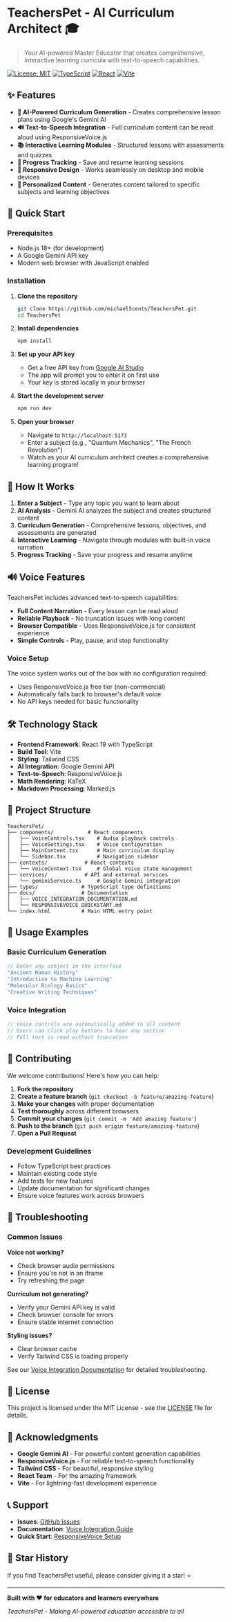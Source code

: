 # TeachersPet - AI Curriculum Architect 🎓

> Your AI-powered Master Educator that creates comprehensive, interactive learning curricula with text-to-speech capabilities.

[![License: MIT](https://img.shields.io/badge/License-MIT-yellow.svg)](https://opensource.org/licenses/MIT)
[![TypeScript](https://img.shields.io/badge/%3C%2F%3E-TypeScript-%230074c1.svg)](https://www.typescriptlang.org/)
[![React](https://img.shields.io/badge/React-20232A?logo=react&logoColor=61DAFB)](https://reactjs.org/)
[![Vite](https://img.shields.io/badge/Vite-B73BFE?logo=vite&logoColor=FFD62E)](https://vitejs.dev/)

## ✨ Features

- **🤖 AI-Powered Curriculum Generation** - Creates comprehensive lesson plans using Google's Gemini AI
- **🔊 Text-to-Speech Integration** - Full curriculum content can be read aloud using ResponsiveVoice.js
- **📚 Interactive Learning Modules** - Structured lessons with assessments and quizzes
- **💾 Progress Tracking** - Save and resume learning sessions
- **📱 Responsive Design** - Works seamlessly on desktop and mobile devices
- **🎯 Personalized Content** - Generates content tailored to specific subjects and learning objectives

## 🚀 Quick Start

### Prerequisites

- Node.js 18+ (for development)
- A Google Gemini API key
- Modern web browser with JavaScript enabled

### Installation

1. **Clone the repository**
   ```bash
   git clone https://github.com/michael5cents/TeachersPet.git
   cd TeachersPet
   ```

2. **Install dependencies**
   ```bash
   npm install
   ```

3. **Set up your API key**
   - Get a free API key from [Google AI Studio](https://makersuite.google.com/app/apikey)
   - The app will prompt you to enter it on first use
   - Your key is stored locally in your browser

4. **Start the development server**
   ```bash
   npm run dev
   ```

5. **Open your browser**
   - Navigate to `http://localhost:5173`
   - Enter a subject (e.g., "Quantum Mechanics", "The French Revolution")
   - Watch as your AI curriculum architect creates a comprehensive learning program!

## 🎯 How It Works

1. **Enter a Subject** - Type any topic you want to learn about
2. **AI Analysis** - Gemini AI analyzes the subject and creates structured content
3. **Curriculum Generation** - Comprehensive lessons, objectives, and assessments are generated
4. **Interactive Learning** - Navigate through modules with built-in voice narration
5. **Progress Tracking** - Save your progress and resume anytime

## 🔊 Voice Features

TeachersPet includes advanced text-to-speech capabilities:

- **Full Content Narration** - Every lesson can be read aloud
- **Reliable Playback** - No truncation issues with long content
- **Browser Compatible** - Uses ResponsiveVoice.js for consistent experience
- **Simple Controls** - Play, pause, and stop functionality

### Voice Setup

The voice system works out of the box with no configuration required:
- Uses ResponsiveVoice.js free tier (non-commercial)
- Automatically falls back to browser's default voice
- No API keys needed for basic functionality

## 🛠️ Technology Stack

- **Frontend Framework**: React 19 with TypeScript
- **Build Tool**: Vite
- **Styling**: Tailwind CSS
- **AI Integration**: Google Gemini API
- **Text-to-Speech**: ResponsiveVoice.js
- **Math Rendering**: KaTeX
- **Markdown Processing**: Marked.js

## 📁 Project Structure

```
TeachersPet/
├── components/           # React components
│   ├── VoiceControls.tsx    # Audio playback controls
│   ├── VoiceSettings.tsx    # Voice configuration
│   ├── MainContent.tsx      # Main curriculum display
│   └── Sidebar.tsx          # Navigation sidebar
├── contexts/            # React contexts
│   └── VoiceContext.tsx     # Global voice state management
├── services/            # API and external services
│   └── geminiService.ts     # Google Gemini integration
├── types/              # TypeScript type definitions
├── docs/               # Documentation
│   ├── VOICE_INTEGRATION_DOCUMENTATION.md
│   └── RESPONSIVEVOICE_QUICKSTART.md
└── index.html          # Main HTML entry point
```

## 🎨 Usage Examples

### Basic Curriculum Generation
```typescript
// Enter any subject in the interface
"Ancient Roman History"
"Introduction to Machine Learning"
"Molecular Biology Basics"
"Creative Writing Techniques"
```

### Voice Integration
```typescript
// Voice controls are automatically added to all content
// Users can click play buttons to hear any section
// Full text is read without truncation
```

## 🤝 Contributing

We welcome contributions! Here's how you can help:

1. **Fork the repository**
2. **Create a feature branch** (`git checkout -b feature/amazing-feature`)
3. **Make your changes** with proper documentation
4. **Test thoroughly** across different browsers
5. **Commit your changes** (`git commit -m 'Add amazing feature'`)
6. **Push to the branch** (`git push origin feature/amazing-feature`)
7. **Open a Pull Request**

### Development Guidelines

- Follow TypeScript best practices
- Maintain existing code style
- Add tests for new features
- Update documentation for significant changes
- Ensure voice features work across browsers

## 🐛 Troubleshooting

### Common Issues

**Voice not working?**
- Check browser audio permissions
- Ensure you're not in an iframe
- Try refreshing the page

**Curriculum not generating?**
- Verify your Gemini API key is valid
- Check browser console for errors
- Ensure stable internet connection

**Styling issues?**
- Clear browser cache
- Verify Tailwind CSS is loading properly

See our [Voice Integration Documentation](./VOICE_INTEGRATION_DOCUMENTATION.md) for detailed troubleshooting.

## 📄 License

This project is licensed under the MIT License - see the [LICENSE](LICENSE) file for details.

## 🙏 Acknowledgments

- **Google Gemini AI** - For powerful content generation capabilities
- **ResponsiveVoice.js** - For reliable text-to-speech functionality
- **Tailwind CSS** - For beautiful, responsive styling
- **React Team** - For the amazing framework
- **Vite** - For lightning-fast development experience

## 📞 Support

- **Issues**: [GitHub Issues](https://github.com/michael5cents/TeachersPet/issues)
- **Documentation**: [Voice Integration Guide](./VOICE_INTEGRATION_DOCUMENTATION.md)
- **Quick Start**: [ResponsiveVoice Setup](./RESPONSIVEVOICE_QUICKSTART.md)

## 🌟 Star History

If you find TeachersPet useful, please consider giving it a star! ⭐

---

**Built with ❤️ for educators and learners everywhere**

*TeachersPet - Making AI-powered education accessible to all*